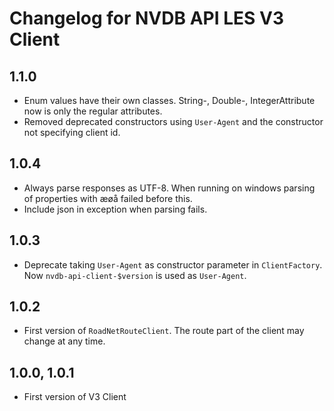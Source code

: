 # Changelog for NVDB API LES V3 Client

## 1.1.0
* Enum values have their own classes. String-, Double-, IntegerAttribute now
is only the regular attributes.
* Removed deprecated constructors using `User-Agent` and the 
constructor not specifying client id. 

## 1.0.4
* Always parse responses as UTF-8. When running on windows parsing 
of properties with æøå failed before this.
* Include json in exception when parsing fails.

## 1.0.3
* Deprecate taking `User-Agent` as constructor parameter in `ClientFactory`.
Now `nvdb-api-client-$version` is used as `User-Agent`.

## 1.0.2
* First version of `RoadNetRouteClient`. The route part of the client may
change at any time.

## 1.0.0, 1.0.1
* First version of V3 Client
